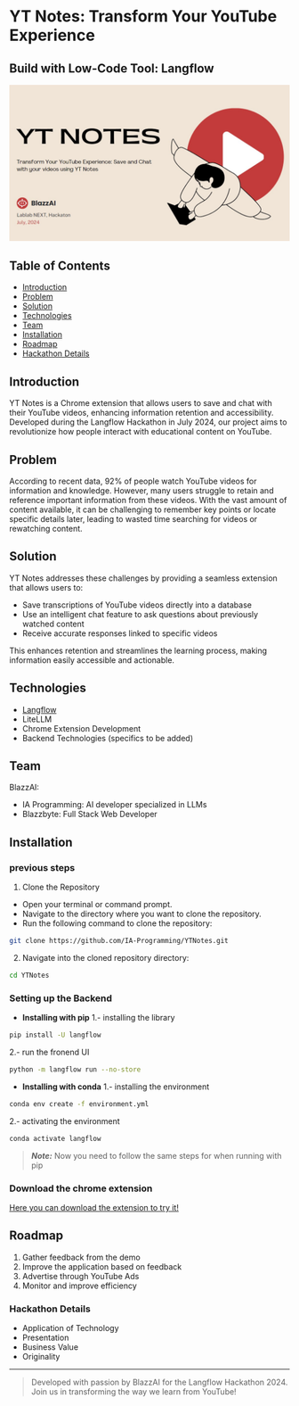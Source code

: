 # YT Notes: Transform Your YouTube Experience

## Build with Low-Code Tool: Langflow

![YT Notes Logo](logo.jpeg)

## Table of Contents
- [Introduction](#introduction)
- [Problem](#problem)
- [Solution](#solution)
- [Technologies](#technologies)
- [Team](#team)
- [Installation](#installation)
- [Roadmap](#roadmap)
- [Hackathon Details](#hackathon-details)

## Introduction

YT Notes is a Chrome extension that allows users to save and chat with their YouTube videos, enhancing information retention and accessibility. Developed during the Langflow Hackathon in July 2024, our project aims to revolutionize how people interact with educational content on YouTube.

## Problem

According to recent data, 92% of people watch YouTube videos for information and knowledge. However, many users struggle to retain and reference important information from these videos. With the vast amount of content available, it can be challenging to remember key points or locate specific details later, leading to wasted time searching for videos or rewatching content.

## Solution

YT Notes addresses these challenges by providing a seamless extension that allows users to:
- Save transcriptions of YouTube videos directly into a database
- Use an intelligent chat feature to ask questions about previously watched content
- Receive accurate responses linked to specific videos

This enhances retention and streamlines the learning process, making information easily accessible and actionable.

## Technologies

- [Langflow]()
- LiteLLM
- Chrome Extension Development
- Backend Technologies (specifics to be added)

## Team

BlazzAI:
- IA Programming: AI developer specialized in LLMs
- Blazzbyte: Full Stack Web Developer

## Installation

### previous steps

1. Clone the Repository
- Open your terminal or command prompt.
- Navigate to the directory where you want to clone the repository.
- Run the following command to clone the repository:
 
 ```bash
git clone https://github.com/IA-Programming/YTNotes.git
 ```

2. Navigate into the cloned repository directory:

```bash
cd YTNotes
```

### Setting up the Backend

 - **Installing with pip**
 1.- installing the library
 ```bash
pip install -U langflow
 ```
2.- run the fronend UI
```bash
python -m langflow run --no-store
```
 - **Installing with conda**
1.- installing the environment
```bash
conda env create -f environment.yml
```
2.- activating the environment
```bash
conda activate langflow
```
> **_Note:_** Now you need to follow the same steps for when running with pip

### Download the chrome extension

[Here you can download the extension to try it!]()

## Roadmap

1. Gather feedback from the demo
2. Improve the application based on feedback
3. Advertise through YouTube Ads
4. Monitor and improve efficiency


### Hackathon Details

- Application of Technology
- Presentation
- Business Value
- Originality

---

> Developed with passion by BlazzAI for the Langflow Hackathon 2024. Join us in transforming the way we learn from YouTube!
